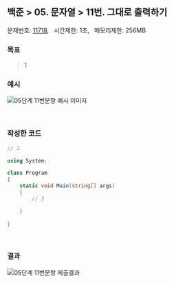 
## 백준 > 05. 문자열 > 11번. 그대로 출력하기    
문제번호: [11718](https://www.acmicpc.net/problem/11718), &nbsp; 시간제한: 1초, &nbsp; 메모리제한: 256MB

### 목표     
> 1    

### 예시
![05단계 11번문항 예시 이미지](00/Example_Image_11.png)

<br>

### 작성한 코드   

```cs
// 2

using System;

class Program
{
    static void Main(string[] args)
    {        
        // 3

    }
    
}
```

<br>

### 결과    

![05단계 11번문항 제출결과](00/result_11.png)